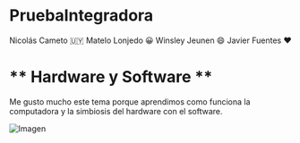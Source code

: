 # PruebaIntegradora

Nicolás Cameto :uruguay:
Matelo Lonjedo :grinning:
Winsley Jeunen  :smile:
Javier Fuentes  :heart:

# ** Hardware y Software  **

Me gusto mucho este tema porque aprendimos como funciona la computadora y la 
simbiosis del hardware con el software.

![Imagen](https://upload.wikimedia.org/wikipedia/commons/5/50/Arquitecturaneumann.jpg) 
